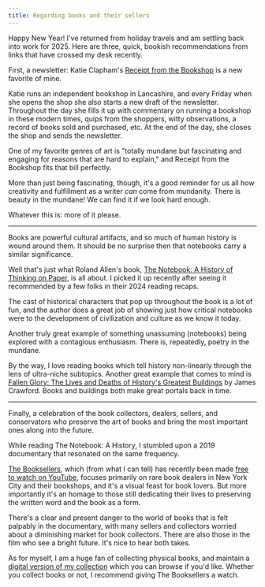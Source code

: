 ```yaml
---
title: Regarding books and their sellers
---
```


Happy New Year! I've returned from holiday travels and am settling back into work for 2025. Here are three, quick, bookish recommendations from links that have crossed my desk recently.

First, a newsletter: Katie Clapham's [Receipt from the Bookshop](https://katieclapham.substack.com) is a new favorite of mine. 

Katie runs an independent bookshop in Lancashire, and every Friday when she opens the shop she also starts a new draft of the newsletter. Throughout the day she fills it up with commentary on running a bookshop in these modern times, quips from the shoppers, witty observations, a record of books sold and purchased, etc. At the end of the day, she closes the shop and sends the newsletter. 

One of my favorite genres of art is "totally mundane but fascinating and engaging for reasons that are hard to explain," and Receipt from the Bookshop fits that bill perfectly.

More than just being fascinating, though, it's a good reminder for us all how creativity and fulfillment as a writer _can_ come from mundanity. There is beauty in the mundane! We can find it if we look hard enough. 

Whatever this is: more of it please.

<hr class='break' />

Books are powerful cultural artifacts, and so much of human history is wound around them. It should be no surprise then that notebooks carry a similar significance. 

Well that's just what Roland Allen's book, [The Notebook: A History of Thinking on Paper](https://roland-allen.com), is all about. I picked it up recently after seeing it recommended by a few folks in their 2024 reading recaps.

The cast of historical characters that pop up throughout the book is a lot of fun, and the author does a great job of showing just how critical notebooks were to the development of civilization and culture as we know it today.

Another truly great example of something unassuming (notebooks) being explored with a contagious enthusiasm. There is, repeatedly, poetry in the mundane. 

By the way, I love reading books which tell history non-linearly through the lens of ultra-niche subtopics. Another great example that comes to mind is [Fallen Glory: The Lives and Deaths of History's Greatest Buildings](https://bookshop.org/p/books/fallen-glory-the-lives-and-deaths-of-history-s-greatest-buildings-james-crawford/8505887) by James Crawford. Books and buildings both make great portals back in time.

<hr class='break' />

Finally, a celebration of the book collectors, dealers, sellers, and conservators who preserve the art of books and bring the most important ones along into the future. 

While reading The Notebook: A History, I stumbled upon a 2019 documentary that resonated on the same frequency. 

[The Booksellers](https://booksellersdocumentary.com), which (from what I can tell) has recently been made [free to watch on YouTube](https://www.youtube.com/watch?v=oM17mX_C0Cw), focuses primarily on rare book dealers in New York City and their bookshops, and it's a visual feast for book lovers. But more importantly it's an homage to those still dedicating their lives to preserving the written word and the book as a form. 

There's a clear and present danger to the world of books that is felt palpably in the documentary, with many sellers and collectors worried about a diminishing market for book collectors. There are also those in the film who see a bright future. It's nice to hear both takes. 

As for myself, I am a huge fan of collecting physical books, and maintain a [digital version of my collection](https://books.chsmc.org) which you can browse if you'd like. Whether you collect books or not, I recommend giving The Booksellers a watch. 